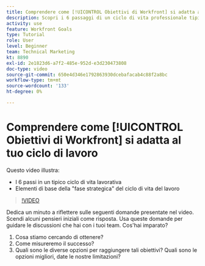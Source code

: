 ```yaml
---
title: Comprendere come [!UICONTROL Obiettivi di Workfront] si adatta al tuo ciclo di lavoro
description: Scopri i 6 passaggi di un ciclo di vita professionale tipico e gli elementi di base della "fase strategica" del ciclo di vita del lavoro.
activity: use
feature: Workfront Goals
type: Tutorial
role: User
level: Beginner
team: Technical Marketing
kt: 8890
exl-id: 2e1823d6-a7f2-485e-952d-e3d230473808
doc-type: video
source-git-commit: 650e4d346e1792863930dcebafacab4c88f2a8bc
workflow-type: tm+mt
source-wordcount: '133'
ht-degree: 0%

---
```


# Comprendere come [!UICONTROL Obiettivi di Workfront] si adatta al tuo ciclo di lavoro

Questo video illustra:

* I 6 passi in un tipico ciclo di vita lavorativa
* Elementi di base della &quot;fase strategica&quot; del ciclo di vita del lavoro

>[!VIDEO](https://video.tv.adobe.com/v/335184/?quality=12&learn=on)

<!--
Your turn graphic
-->

Dedica un minuto a riflettere sulle seguenti domande presentate nel video. Scendi alcuni pensieri iniziali come risposta. Usa queste domande per guidare le discussioni che hai con i tuoi team. Cos&#39;hai imparato?

1. Cosa stiamo cercando di ottenere?
1. Come misureremo il successo?
1. Quali sono le diverse opzioni per raggiungere tali obiettivi? Quali sono le opzioni migliori, date le nostre limitazioni?
